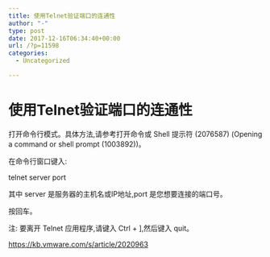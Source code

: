 ```yaml
---
title: 使用Telnet验证端口的连通性
author: "-"
type: post
date: 2017-12-16T06:34:40+00:00
url: /?p=11598
categories:
  - Uncategorized

---
```

# 使用Telnet验证端口的连通性
打开命令行模式。具体方法,请参考打开命令或 Shell 提示符 (2076587) (Opening a command or shell prompt (1003892))。
  
在命令行窗口键入: 

telnet server port

其中 server 是服务器的主机名或IP地址,port 是您想要连接的端口号。

按回车。
  
注: 要离开 Telnet 应用程序,请键入 Ctrl + ],然后键入 quit。

https://kb.vmware.com/s/article/2020963